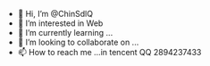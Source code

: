 - 👋 Hi, I’m @ChinSdlQ
- 👀 I’m interested in Web
- 🌱 I’m currently learning ...
- 💞️ I’m looking to collaborate on ...
- 📫 How to reach me ...in tencent QQ 2894237433

<!---
ChinSdlQ/ChinSdlQ is a ✨ special ✨ repository because its `README.md` (this file) appears on your GitHub profile.
You can click the Preview link to take a look at your changes.
--->
